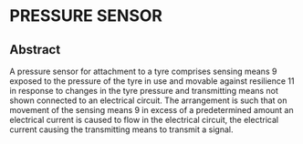 # PRESSURE SENSOR

## Abstract
A pressure sensor for attachment to a tyre comprises sensing means 9 exposed to the pressure of the tyre in use and movable against resilience 11 in response to changes in the tyre pressure and transmitting means not shown connected to an electrical circuit. The arrangement is such that on movement of the sensing means 9 in excess of a predetermined amount an electrical current is caused to flow in the electrical circuit, the electrical current causing the transmitting means to transmit a signal.